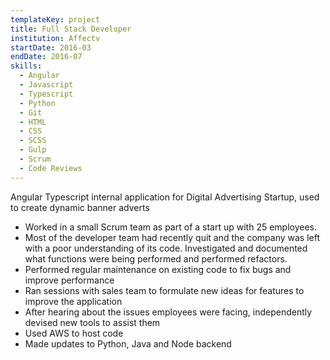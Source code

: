 ```yaml
---
templateKey: project
title: Full Stack Developer
institution: Affectv
startDate: 2016-03
endDate: 2016-07
skills:
  - Angular
  - Javascript
  - Typescript
  - Python
  - Git
  - HTML
  - CSS
  - SCSS
  - Gulp
  - Scrum
  - Code Reviews
---
```

Angular Typescript internal application for Digital Advertising Startup, used to create dynamic banner adverts

* Worked in a small Scrum team as part of a start up with 25 employees.
* Most of the developer team had recently quit and the company was left with a poor understanding of its code. Investigated and documented what functions were being performed and performed refactors.
* Performed regular maintenance on existing code to fix bugs and improve performance
* Ran sessions with sales team to formulate new ideas for features to improve the application
* After hearing about the issues employees were facing, independently devised new tools to assist them
* Used AWS to host code
* Made updates to Python, Java and Node backend
